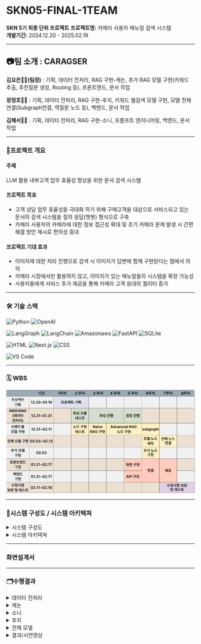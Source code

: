 # SKN05-FINAL-1TEAM 
**SKN 5기 최종 단위 프로젝트**
**프로젝트명:** 카메라 사용자 매뉴얼 검색 시스템  
**개발기간:** 2024.12.20 - 2025.02.19  

---

## 📷팀 소개 : CARAGSER
**김요은👩‍💻(팀장)** : 기획, 데이터 전처리, RAG 구현-캐논, 추가 RAG 모델 구현(키워드 추출, 추천질문 생성, Routing 등), 프론트엔드, 문서 작업<br>

**장정호👨‍💻**  : 기획, 데이터 전처리, RAG 구현-후지, 키워드 웹검색 모델 구현, 모델 전체 연결(Subgraph연결, 역질문 노드 등), 백엔드, 문서 작업<br>

**김혜서👩‍💻**  : 기획, 데이터 전처리, RAG 구현-소니, 프롬프트 엔지니어링, 백엔드, 문서 작업

---

### 📑프로젝트 개요
#### 주제 
LLM 활용 내부고객 업무 효율성 향상을 위한 문서 검색 시스템

#### 프로잭트 목표 
- 고객 상담 업무 효율성을 극대화 하기 위해 구매고객을 대상으로 서비스되고 있는 문서의 검색 시스템을 질의 응답(챗봇) 형식으로 구축
- 카메라 사용자의 카메라에 대한 정보 접근성 확대 및 초기 카메라 문제 발생 시 간편 해결 방안 제시로 편의성 증대

#### 프로젝트 기대 효과
- 이미지에 대한 처리 진행으로 검색 시 이미지가 답변에 함께 구현된다는 점에서 의의
- 카메라 시장에서만 활용하지 않고, 이미지가 있는 매뉴얼들의 시스템을 확장 가능성
- 사용자들에게 서비스 추가 제공을 통해 카메라 고객 응대의 퀄리티 증가

---

### 🛠 기술 스택
![Python](https://img.shields.io/badge/Python-3776AB?style=for-the-badge&logo=python&logoColor=white)
![OpenAI](https://img.shields.io/badge/OpenAI-412991?style=for-the-badge&logo=openai&logoColor=white)

![LangGraph](https://img.shields.io/badge/LangGraph-1C3C3C?style=for-the-badge&logo=langgraph&logoColor=white)
![LangChain](https://img.shields.io/badge/LangChain-1C3C3C?style=for-the-badge&logo=langchain&logoColor=white)
![Amazonaws](https://img.shields.io/badge/amazonaws-232F3E?style=for-the-badge&logo=amazonaws&logoColor=white)
![FastAPI](https://img.shields.io/badge/FastAPI-009688?style=for-the-badge&logo=fastapi&logoColor=white)
![SQLite](https://img.shields.io/badge/SQLite-003B57?style=for-the-badge&logo=sqlite&logoColor=white)

![HTML](https://img.shields.io/badge/HTML-E34F26?style=for-the-badge&logo=html5&logoColor=white)
![Next.js](https://img.shields.io/badge/Nextjs-000000?style=for-the-badge&logo=nextjs&logoColor=black)
![CSS](https://img.shields.io/badge/CSS-1572B6?style=for-the-badge&logo=css3&logoColor=white)

![VS Code](https://img.shields.io/badge/VS%20Code-007ACC?style=for-the-badge&logo=visual-studio-code&logoColor=white)

---

### 🗓 WBS
<img src="./images/wbs.png">

---

### 📁시스템 구성도 / 시스템 아키텍쳐
<details>
<summary>시스템 구성도</summary>
   <img src="./images/System configuration.png">
   - 수집한 데이터<br>
    <img src="./images/data1.png"><br>
- 전처리<br>
    <img src="./images/data2.png"><br>
    <img src="./images/data3.png"><br>
    <img src="./images/data4.png"><br>
</details>
<details>
  <summary>시스템 아키텍쳐</summary>
    <img src="./images/system architecture.png">
</details>

---

### 화면설계서

---

### 🗂수행결과
<details>
<summary>데이터 전처리</summary>
- 수집 데이터 : 카메라 사용자 매뉴얼 <br>
    - 브랜드별 홈페이지에 업로드 되어있는 카메라 사용 매뉴얼 데이터 <br>
    - 활용 브랜드 : 캐논, 소니, 후지필름<br>
- 파싱<br>
   1) 텍스트 파싱 <br>
      - Llama Parser, Pymupdf <br>
      - 문제 : 텍스트와 혼용되는 이모티콘의 파싱이 제대로 진행되지 않음 <br>
      - 해결 : Llama Parser에서 MultiModal 모드 활용하여 LLM을 통해 파싱 데이터 받음 <br>
   2) 이미지 파싱 <br>
- 청킹<br>
 
    
</details>
<details>
<summary>캐논</summary>
    
   
</details>
<details>
<summary>소니</summary>
   
</details>
<details>
<summary>후지</summary>
    
 
</details>
<details>
<summary>전체 모델</summary>
    
   
</details>
<details>
<summary>결과/시연영상</summary>
    
 
</details>



